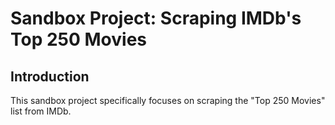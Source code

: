 # Sandbox Project: Scraping IMDb's Top 250 Movies

## Introduction

This sandbox project specifically focuses on scraping the "Top 250 Movies" list from IMDb.
